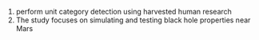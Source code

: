 1. perform unit category detection using harvested human research
2. The study focuses on simulating and testing black hole properties near Mars